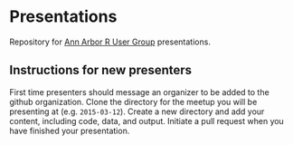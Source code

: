 # Presentations

Repository for [Ann Arbor R User Group](http://www.meetup.com/Ann-Arbor-R-User-Group/) presentations.

## Instructions for new presenters

First time presenters should message an organizer to be added to the github organization. Clone the directory for the meetup you will be presenting at (e.g. `2015-03-12`). Create a new directory and add your content, including code, data, and output. Initiate a pull request when you have finished your presentation.
